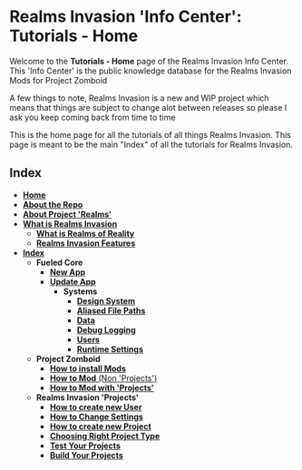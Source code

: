 # Realms Invasion 'Info Center': **Tutorials - Home**

Welcome to the **Tutorials - Home** page of the Realms Invasion Info Center. 
This 'Info Center' is the public knowledge database for the Realms Invasion Mods for Project Zomboid

A few things to note, 
Realms Invasion is a new and WIP project which means that things are subject to change alot between releases so please I ask you keep coming back from time to time

This is the home page for all the tutorials of all things Realms Invasion. This page is meant to be the main "Index" of all the tutorials for Realms Invasion.

## **Index**
- [**Home**](https://github.com/FueledByOCHD/Realms-Invasion-Info-Center/blob/develop/README.md)
- [**About the Repo**](https://github.com/FueledByOCHD/Realms-Invasion-Info-Center/blob/develop/README.md#about-the-repo)
- [**About Project 'Realms'**](https://github.com/FueledByOCHD/Realms-Invasion-Info-Center/blob/develop/AboutProjectRealms.md)
- [**What is Realms Invasion**](https://github.com/FueledByOCHD/Realms-Invasion-Info-Center/blob/develop/README.md#what-is-realms-invasion)
    - [**What is Realms of Reality**](https://github.com/FueledByOCHD/Realms-Invasion-Info-Center/blob/develop/AboutRealmsOfReality.md)
    - [**Realms Invasion Features**](https://github.com/FueledByOCHD/Realms-Invasion-Info-Center/blob/develop/README.md#realms-invasion-features)
- [**Index**](https://github.com/FueledByOCHD/Realms-Invasion-Info-Center/blob/develop/{}#index)
    - **Fueled Core**
        - [**New App**](https://github.com/FueledByOCHD/Realms-Invasion-Info-Center/blob/develop/Tutorials/FueledCore/NewFueledApp.md#using-with-new-app)
        - [**Update App**](https://github.com/FueledByOCHD/Realms-Invasion-Info-Center/blob/develop/Tutorials/Libraries/FueledCore/NewFueledApp.md#using-with-existing-app)
            - **Systems**
                - [**Design System**](https://github.com/FueledByOCHD/Realms-Invasion-Info-Center/blob/develop/Tutorials/Libraries/FueledCore/Systems/DesignSystem.md)
                - [**Aliased File Paths**](https://github.com/FueledByOCHD/Realms-Invasion-Info-Center/blob/develop/Tutorials/Libraries/FueledCore/Systems/AliasedPathing.md)
                - [**Data**](https://github.com/FueledByOCHD/Realms-Invasion-Info-Center/blob/develop/Tutorials/Libraries/FueledCore/Systems/DataSystem.md)
                - [**Debug Logging**](https://github.com/FueledByOCHD/Realms-Invasion-Info-Center/blob/develop/Tutorials/Libraries/FueledCore/Systems/DebugLogging.md)
                - [**Users**](https://github.com/FueledByOCHD/Realms-Invasion-Info-Center/blob/develop/Tutorials/Libraries/FueledCore/Systems/UserSystem.md)
                - [**Runtime Settings**](https://github.com/FueledByOCHD/Realms-Invasion-Info-Center/blob/develop/Tutorials/Libraries/FueledCore/Systems/RuntimeSettings.md)
    - **Project Zomboid**
        - [**How to install Mods**](https://github.com/FueledByOCHD/Realms-Invasion-Info-Center/blob/develop/Tutorials/Zomboid/HowToInstallPZMods.md)
        - [**How to Mod** (Non 'Projects')](https://github.com/FWolfe/Zomboid-Modding-Guide)
        - [**How to Mod with 'Projects'**](https://github.com/FueledByOCHD/Realms-Invasion-Info-Center/blob/develop/Tutorials/Zomboid/ModdingWithProjects.md)
    - **Realms Invasion 'Projects'**
        - [**How to create new User**]()
        - [**How to Change Settings**]()
        - [**How to create new Project**]()
        - [**Choosing Right Project Type**]()
        - [**Test Your Projects**]()
        - [**Build Your Projects**]()

                